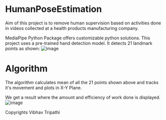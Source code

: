 # HumanPoseEstimation
Aim of this project is to remove human supervision based on activities done in videos collected at a health products manufacturing company.

MediaPipe Python Package offers customizable python solutions. This project uses a pre-trained hand detection model. It detects 21 landmark points as shown:
![image](https://user-images.githubusercontent.com/78852405/172805227-257267a6-ef03-42c1-ac96-17f7f2cfc405.png)

# Algorithm
The algorithm calculates mean of all the 21 points shown above and tracks it's movement and plots in X-Y Plane.

We get a result where the amount and efficiency of work done is displayed.
![image](https://user-images.githubusercontent.com/78852405/172805432-343ac1aa-f976-4462-b085-29165117e1a1.png)


Copyrights Vibhav Tripathi 
